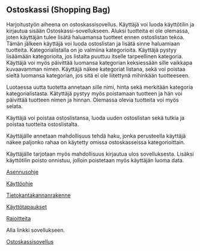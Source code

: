 ## Ostoskassi (Shopping Bag) 
Harjoitustyön aiheena on ostoskassisovellus. Käyttäjä voi luoda käyttötilin ja kirjautua sisään Ostoskassi-sovellukseen. Aluksi tuotteita ei ole olemassa, joten käyttäjän tulee lisätä haluamansa tuotteet ennen ostoslistan tekoa. Tämän jälkeen käyttäjä voi luoda ostoslistan ja lisätä sinne haluamiaan tuotteita. Kategorialistalla on jo valmiina kategorioita. Käyttäjä pystyy lisäämään kategorioita, jos listalta puuttuu itselle tarpeellinen kategoria. Käyttäjä voi myös päivittää luomansa kategorian keksiessään sille vaikkapa kuvaavamman nimen. Käyttäjä näkee kategoriat listana, sekä voi poistaa sieltä luomansa kategorian, jos sitä ei ole liitettynä mihinkään tuotteeseen.

Luotaessa uutta tuotetta annetaan sille nimi, hinta sekä merkitään kategoria kategorialistasta. Kätyttäjä pystyy myös poistamaan tuotteen ja hän voi päivittää tuotteen nimen ja hinnan. Olemassa olevia tuotteita voi myös selata. 

Käyttäjä voi poistaa ostoslistansa, luoda uuden ostoslistan sekä tutkia ja poistaa tuotteita ostoslistalta. 

Käyttäjälle annetaan mahdollisuus tehdä haku, jonka perusteella käyttäjä näkee paljonko rahaa on käytetty omissa ostoskasseissa kategorioittain. 

Käyttäjälle tarjotaan myös mahdollisuus kirjautua ulos sovelluksesta. Lisäksi käyttötilin poisto onnistuu, jolloin poistetaan myös käyttäjän luoma data.

[Asennusohje](https://github.com/outisa/Ostoskassi/blob/master/documentation/Asennusohje.md)

[Käyttöohje](https://github.com/outisa/Ostoskassi/blob/master/documentation/k%C3%A4ytt%C3%B6ohje.md)

[Tietokantakannanrakenne](https://github.com/outisa/Ostoskassi/blob/master/documentation/Tietokannanrakenne.md)

[Käyttötapaukset](https://github.com/outisa/Ostoskassi/blob/master/documentation/K%C3%A4ytt%C3%B6tapaukset.md)

[Rajoitteita](https://github.com/outisa/Ostoskassi/blob/master/documentation/tyon_rajoitteet.md)

Alla linkki sovellukseen.

[Ostoskassisovellus](https://ostoskassi-tsoha.herokuapp.com)


